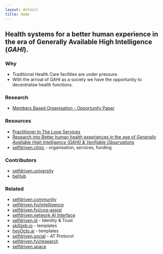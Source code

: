 ```yaml
---
layout: default
title: Home
---
```


## Health systems for a better human experience in the era of Generally Available High Intelligence (*GAHI*).

### Why
- Traditional Health Care facilities are under pressure.
- With the arrival of *GAHI* as a society we have the opportunity to decentralise health functions.

### Research

- [Members Based Organisation - Opportunity Paper](/organisation/opportunity/)

### Resources

- [Practitioner In The Loop Services](/practitioner-in-the-loop-services/)
- [Research into Better human health experiences in the age of *Generally Available High Intelligence (GAHI) & Verifiable Observations*](/research/)
- [selfdriven.clinic](https://selfdriven.clinic) - organisation, services, funding

### Contributors

- [selfdriven.university](https://selfdriven.university)
- [beHub](https://behub.com.au)

### Related

- [selfdriven.community](https://selfdriven.community)
- [selfdriven.fyi/intelligence](https://selfdriven.fyi/intelligence)
- [selfdriven.fyi/cog-assist](https://selfdriven.fyi/cog-assist)
- [selfdriven.network AI Interface](https://selfdriven.network)
- [selfdriven.id](https://selfdriven.id) - Identity & Trust
- [skillzeb.io](https://skillzeb.io) - templates
- [heyOcto.ai](https://heyocto.ai) - templates
- [selfdriven.social](https://selfdriven.social) - AT Protocol
- [selfdriven.fyi/research](https://selfdriven.fyi/research)
- [selfdriven.space](https://selfdriven.space)

